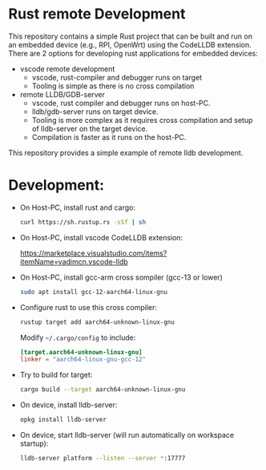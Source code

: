 # Rust remote Development

This repository contains a simple Rust project that can be built and run on an embedded device (e.g., RPI, OpenWrt) using the CodeLLDB extension.
There are 2 options for developing rust applications for embedded devices:
- vscode remote development
    - vscode, rust-compiler and debugger runs on target
    - Tooling is simple as there is no cross compilation
- remote LLDB/GDB-server
    - vscode, rust compiler and debugger runs on host-PC.
    - lldb/gdb-server runs on target device.
    - Tooling is more complex as it requires cross compilation and setup of lldb-server on the target device.
    - Compilation is faster as it runs on the host-PC.

This repository provides a simple example of remote lldb development.


# Development:

- On Host-PC, install rust and cargo:
    ```bash
    curl https://sh.rustup.rs -sSf | sh
    ```
- On Host-PC, install vscode CodeLLDB extension:

    https://marketplace.visualstudio.com/items?itemName=vadimcn.vscode-lldb

- On Host-PC, install gcc-arm cross sompiler (gcc-13 or lower)
    ```bash
    sudo apt install gcc-12-aarch64-linux-gnu
    ```
- Configure rust to use this cross compiler:
    ```bash
    rustup target add aarch64-unknown-linux-gnu
    ```
    Modify `~/.cargo/config` to include:
    ```toml
    [target.aarch64-unknown-linux-gnu]
    linker = "aarch64-linux-gnu-gcc-12"
    ```

- Try to build for target:
    ```bash
    cargo build --target aarch64-unknown-linux-gnu
    ```

- On device, install lldb-server:
    ```bash
    opkg install lldb-server
    ```

- On device, start lldb-server (will run automatically on workspace startup):
    ```bash
    lldb-server platform --listen --server *:17777
    ```